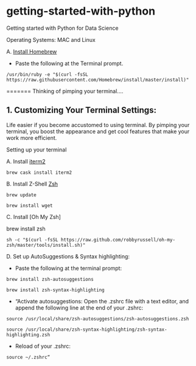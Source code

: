 # getting-started-with-python
Getting started with Python for Data Science


Operating Systems: MAC and Linux 


A. [Install Homebrew](https://brew.sh)

* Paste the following at the Terminal prompt.

`/usr/bin/ruby -e "$(curl -fsSL https://raw.githubusercontent.com/Homebrew/install/master/install)"`



======= Thinking of pimping your terminal....
## 1. Customizing Your Terminal Settings:

Life easier if you become accustomed to using terminal. By pimping your terminal, you boost the appearance and  get cool features that make your work more efficient.

Setting up your terminal


A. Install [iterm2](https://www.iterm2.com/)


`brew cask install iterm2`


B. Install Z-Shell [Zsh](https://gist.github.com/derhuerst/12a1558a4b408b3b2b6e)

`brew update`

`brew install wget`


C. Install [Oh My Zsh]

brew install zsh

`sh -c "$(curl -fsSL https://raw.github.com/robbyrussell/oh-my-zsh/master/tools/install.sh)"`


D. Set up AutoSuggestions & Syntax highlighting:

* Paste the following at the terminal prompt:

`brew install zsh-autosuggestions`

`brew install zsh-syntax-highlighting`


* “Activate  autosuggestions:  Open the .zshrc file with a text editor, and append the following line at the end of your .zshrc:

 `source /usr/local/share/zsh-autosuggestions/zsh-autosuggestions.zsh`

  `source /usr/local/share/zsh-syntax-highlighting/zsh-syntax-highlighting.zsh`


* Reload of your .zshrc:

`source ~/.zshrc“`


